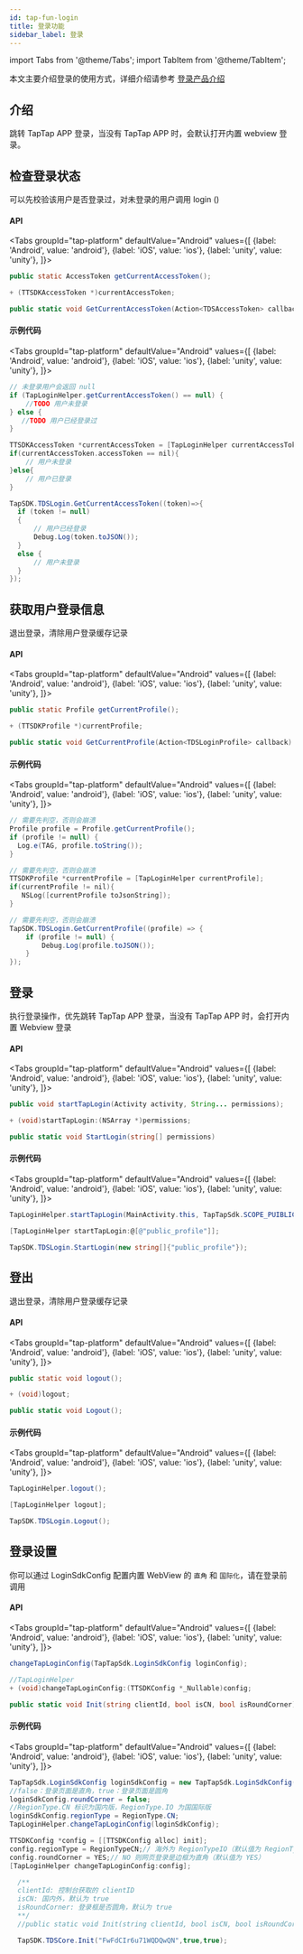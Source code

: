 ```yaml
---
id: tap-fun-login
title: 登录功能
sidebar_label: 登录
---
```


import Tabs from '@theme/Tabs';
import TabItem from '@theme/TabItem';

本文主要介绍登录的使用方式，详细介绍请参考 [登录产品介绍](/pro/pro-login)
## 介绍
跳转 TapTap APP 登录，当没有 TapTap APP 时，会默认打开内置 webview 登录。

## 检查登录状态
可以先校验该用户是否登录过，对未登录的用户调用 login ()  

#### API
<Tabs
groupId="tap-platform"
  defaultValue="Android"
  values={[
    {label: 'Android', value: 'android'},
    {label: 'iOS', value: 'ios'},
    {label: 'unity', value: 'unity'},
  ]}>
  <TabItem value="android">

  ```java
public static AccessToken getCurrentAccessToken();
  ```  
  </TabItem>

  <TabItem value="ios">

```objectivec
+ (TTSDKAccessToken *)currentAccessToken;
```
  </TabItem>

  <TabItem value="unity">

```cs
public static void GetCurrentAccessToken(Action<TDSAccessToken> callback)
```

  </TabItem>
</Tabs>

#### 示例代码

<Tabs
groupId="tap-platform"
  defaultValue="Android"
  values={[
    {label: 'Android', value: 'android'},
    {label: 'iOS', value: 'ios'},
    {label: 'unity', value: 'unity'},
  ]}>
  <TabItem value="android">

  ```java
  // 未登录用户会返回 null
  if (TapLoginHelper.getCurrentAccessToken() == null) {
      //TODO 用户未登录
  } else {
     //TODO 用户已经登录过
  }
  ```
  </TabItem>

  <TabItem value="ios">

```objectivec
TTSDKAccessToken *currentAccessToken = [TapLoginHelper currentAccessToken];
if(currentAccessToken.accessToken == nil){
    // 用户未登录
}else{
    // 用户已登录
}
```
  </TabItem>
  <TabItem value="unity">

```cs
TapSDK.TDSLogin.GetCurrentAccessToken((token)=>{
  if (token != null)
  {
      // 用户已经登录
      Debug.Log(token.toJSON());
  }
  else {
      // 用户未登录
  }
});
```
  </TabItem>
</Tabs>


## 获取用户登录信息
退出登录，清除用户登录缓存记录
#### API
<Tabs
groupId="tap-platform"
  defaultValue="Android"
  values={[
    {label: 'Android', value: 'android'},
    {label: 'iOS', value: 'ios'},
    {label: 'unity', value: 'unity'},
  ]}>
  <TabItem value="android">

  ```java
public static Profile getCurrentProfile();
  ```  
  </TabItem>

  <TabItem value="ios">

```objectivec
+ (TTSDKProfile *)currentProfile;
```
  </TabItem>

  <TabItem value="unity">

```cs
public static void GetCurrentProfile(Action<TDSLoginProfile> callback)
```

  </TabItem>
</Tabs>

#### 示例代码

<Tabs
groupId="tap-platform"
  defaultValue="Android"
  values={[
    {label: 'Android', value: 'android'},
    {label: 'iOS', value: 'ios'},
    {label: 'unity', value: 'unity'},
  ]}>
  <TabItem value="android">

  ```java
// 需要先判空，否则会崩溃
Profile profile = Profile.getCurrentProfile();
if (profile != null) {
    Log.e(TAG, profile.toString());
}
  ```
  </TabItem>

  <TabItem value="ios">

```objectivec
// 需要先判空，否则会崩溃
TTSDKProfile *currentProfile = [TapLoginHelper currentProfile];
if(currentProfile != nil){
   NSLog([currentProfile toJsonString]);
}
```
  </TabItem>
  <TabItem value="unity">

```cs
// 需要先判空，否则会崩溃
TapSDK.TDSLogin.GetCurrentProfile((profile) => {
    if (profile != null) {
        Debug.Log(profile.toJSON());
    }
});
```
  </TabItem>
</Tabs>


## 登录
执行登录操作，优先跳转 TapTap APP 登录，当没有 TapTap APP 时，会打开内置 Webview 登录  

#### API
<Tabs
groupId="tap-platform"
  defaultValue="Android"
  values={[
    {label: 'Android', value: 'android'},
    {label: 'iOS', value: 'ios'},
    {label: 'unity', value: 'unity'},
  ]}>
  <TabItem value="android">

  ```java
  public void startTapLogin(Activity activity, String... permissions);
  ```  
  </TabItem>

  <TabItem value="ios">

```objectivec
+ (void)startTapLogin:(NSArray *)permissions;
```
  </TabItem>

  <TabItem value="unity">

```cs
public static void StartLogin(string[] permissions)
```

  </TabItem>
</Tabs>

#### 示例代码

<Tabs
groupId="tap-platform"
  defaultValue="Android"
  values={[
    {label: 'Android', value: 'android'},
    {label: 'iOS', value: 'ios'},
    {label: 'unity', value: 'unity'},
  ]}>
  <TabItem value="android">

  ```java
TapLoginHelper.startTapLogin(MainActivity.this, TapTapSdk.SCOPE_PUIBLIC_PROFILE);
  ```
  </TabItem>

  <TabItem value="ios">

```objectivec  
[TapLoginHelper startTapLogin:@[@"public_profile"]];
````
  </TabItem>
  <TabItem value="unity">

```cs
TapSDK.TDSLogin.StartLogin(new string[]{"public_profile"});
```
  </TabItem>
</Tabs>


## 登出
退出登录，清除用户登录缓存记录  
#### API
<Tabs
groupId="tap-platform"
  defaultValue="Android"
  values={[
    {label: 'Android', value: 'android'},
    {label: 'iOS', value: 'ios'},
    {label: 'unity', value: 'unity'},
  ]}>
  <TabItem value="android">

  ```java
public static void logout();
  ```  
  </TabItem>

  <TabItem value="ios">

```objectivec
+ (void)logout;
```
  </TabItem>

  <TabItem value="unity">

```cs
public static void Logout();
```

  </TabItem>
</Tabs>

#### 示例代码

<Tabs
groupId="tap-platform"
  defaultValue="Android"
  values={[
    {label: 'Android', value: 'android'},
    {label: 'iOS', value: 'ios'},
    {label: 'unity', value: 'unity'},
  ]}>
  <TabItem value="android">

  ```java
TapLoginHelper.logout();
  ```
  </TabItem>

  <TabItem value="ios">

```objectivec
[TapLoginHelper logout];
```
  </TabItem>
  <TabItem value="unity">

```cs
TapSDK.TDSLogin.Logout();
```
  </TabItem>
</Tabs>




## 登录设置
你可以通过 LoginSdkConfig 配置内置 WebView 的 `直角` 和 `国际化`，请在登录前调用
#### API
<Tabs
groupId="tap-platform"
  defaultValue="Android"
  values={[
    {label: 'Android', value: 'android'},
    {label: 'iOS', value: 'ios'},
    {label: 'unity', value: 'unity'},
  ]}>
  <TabItem value="android">

  ```java
  changeTapLoginConfig(TapTapSdk.LoginSdkConfig loginConfig);
  ```  
  </TabItem>

  <TabItem value="ios">

```objectivec
//TapLoginHelper
+ (void)changeTapLoginConfig:(TTSDKConfig *_Nullable)config;
```
  </TabItem>

  <TabItem value="unity">

```cs
public static void Init(string clientId, bool isCN, bool isRoundCorner)
```

  </TabItem>
</Tabs>

#### 示例代码

<Tabs
groupId="tap-platform"
  defaultValue="Android"
  values={[
    {label: 'Android', value: 'android'},
    {label: 'iOS', value: 'ios'},
    {label: 'unity', value: 'unity'},
  ]}>
  <TabItem value="android">

  ```java
  TapTapSdk.LoginSdkConfig loginSdkConfig = new TapTapSdk.LoginSdkConfig();
  //false：登录页面是直角，true：登录页面是圆角
  loginSdkConfig.roundCorner = false;
  //RegionType.CN 标识为国内版，RegionType.IO 为国国际版
  loginSdkConfig.regionType = RegionType.CN;
  TapLoginHelper.changeTapLoginConfig(loginSdkConfig);
  ```
  </TabItem>

  <TabItem value="ios">

  ```objectivec
  TTSDKConfig *config = [[TTSDKConfig alloc] init];
  config.regionType = RegionTypeCN;// 海外为 RegionTypeIO（默认值为 RegionTypeCN）
  config.roundCorner = YES;// NO 则网页登录是边框为直角（默认值为 YES）
  [TapLoginHelper changeTapLoginConfig:config];
 ````
  </TabItem>
  <TabItem value="unity">

```cs
  /**
  clientId: 控制台获取的 clientID
  isCN: 国内外，默认为 true
  isRoundCorner: 登录框是否圆角，默认为 true
  **/
  //public static void Init(string clientId, bool isCN, bool isRoundCorner)

  TapSDK.TDSCore.Init("FwFdCIr6u71WQDQwQN",true,true);
```

  </TabItem>
</Tabs>
